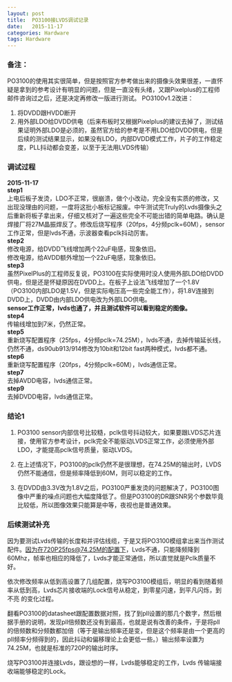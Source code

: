 ```yaml
---
layout: post
title:  PO3100接LVDS调试记录
date:   2015-11-17 
categories: Hardware
tags: Hardware
---
```

<!--more-->
### 备注：
PO3100的使用其实很简单，但是按照官方参考做出来的摄像头效果很差，一直怀疑是拿到的参考设计有明显的问题，但是一直没有头绪，又跟Pixelplus的工程师邮件咨询过之后，还是决定再修改一版进行测试。
PO3100v1.2改进：
1. 将DVDD跟HVDD断开
2. 用外部LDO给DVDD供电（后来布板时又根据Pixelplus的建议去掉了，测试结果证明外部LDO是必须的，虽然官方给的参考是不用LDO给DVDD供电，但是后续的测试结果显示，如果没有LDO，内部DVDD模式工作，片子的工作稳定度，PLL抖动都会变差，以至于无法用LVDS传输）

### 调试过程
**2015-11-17**<br>
**step1**<br>
上电后板子发烫，LDO不正常，很崩溃，做个小改动，完全没有实质的修改，又出现没理由的问题，一度将这批小板标记报废。中午测试完Truly的Lvds摄像头之后重新将板子拿出来，仔细又核对了一遍这些完全不可能出错的简单电路。确认是焊接厂将27M晶振焊反了。修改后烧写程序（20fps，4分频pclk=60M），sensor工作正常，但是lvds不通，示波器查看pclk抖动厉害。<br>
**step2**<br>
修改电源，给DVDD飞线增加两个22uF电感，现象依旧。<br>
修改电源，给AVDD额外增加一个22uF电感，现象依旧。<br>
**step3**<br>
虽然PixelPlus的工程师反复说，PO3100在实际使用时没人使用外部LDO给DVDD供电，但是还是怀疑原因在DVDD上。在板子上设法飞线增加了一个1.8V（PO3100内部LDO是1.5V，但是实际电压高一些完全能工作），将1.8V连接到DVDD上，DVDD由内部LDO供电改为外部LDO供电。<br>
 **sensor工作正常，lvds也通了，并且测试软件可以看到稳定的图像。**  
**step4**<br>
传输线增加到7米，仍然正常。  
**step5**<br>
重新烧写配置程序（25fps，4分频pclk=74.25M），lvds不通，去掉传输延长线，仍然不通，ds90ub913/914修改为10bit和12bit fast两种模式，lvds都不通。  
**step6**<br>
重新烧写配置程序（20fps，4分频pclk=60M），lvds通信正常。  
 **step7**<br>
去掉AVDD电容，lvds通信正常。  
**step9**<br>
去掉DVDD电容，lvds通信正常。  

### 结论1
1. PO3100 sensor内部信号比较糙，pclk信号抖动较大，如果要跟LVDS芯片连接，使用官方参考设计，pclk完全不能驱动LVDS正常工作，必须使用外部LDO，才能提高pclk信号质量，驱动LVDS。

2. 在上述情况下，PO3100的pclk仍然不是很理想，在74.25M的输出时，LVDS仍然不能通信，但是频率降低到60M，则可以稳定的工作。

3. 在DVDD由3.3V改为1.8V之后，PO3100严重发烫的问题解决了，PO3100图像中严重的噪点问题也大幅度降低了。但是PO3100的DR跟SNR另个参数毕竟比较低，所以图像效果只能算是中等，夜视也是普通效果。

### 后续测试补充
因为要测试Lvds传输的长度和并评估线缆，于是又将PO3100模组拿出来当作测试配件。因为在720P25fps@74.25M的配置下，Lvds不通，只能降频降到60Mhz，帧率也相应的降低了，Lvds才能正常通信，所以直觉就是Pclk质量不好。

依次修改频率从低到高设置了几组配置，烧写PO3100模组后，明显的看到随着频率从低到高，Lvds芯片接收端的Lock信号从稳定，到零星闪速，到平凡闪烁，到不亮 的变化过程。

翻看PO3100的datasheet跟配置数据对照，找了到pll设置的那几个数字，然后根据手册的说明，发现pll倍频数还没有到最高，也就是说有改善的条件，于是将pll的倍频数和分频数都加倍（等于是输出频率还是变，但是这个频率是由一个更高的pll频率分频得到的，因此抖动和偏移理论上会更低一些。）输出频率设置为74.25M，也就是标准的720P的输出时序。

烧写PO3100并连接Lvds，跟设想的一样，Lvds能够稳定的工作，Lvds 传输端接收端能够稳定的Lock。


